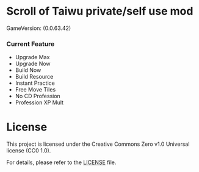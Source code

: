 # Scroll of Taiwu private/self use mod

GameVersion: (0.0.63.42)

### Current Feature
- Upgrade Max
- Upgrade Now
- Build Now
- Build Resource
- Instant Practice
- Free Move Tiles
- No CD Profession
- Profession XP Mult

# License
This project is licensed under the Creative Commons Zero v1.0 Universal license (CC0 1.0).

For details, please refer to the [LICENSE](LICENSE) file.